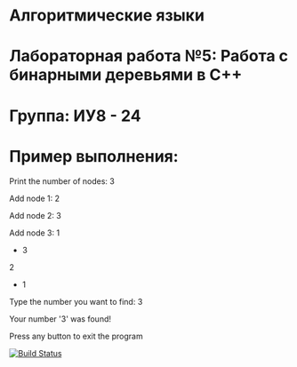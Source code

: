 # Алгоритмические языки
# Лабораторная работа №5: Работа с бинарными деревьями в C++
# Группа: ИУ8 - 24
# Пример выполнения:
Print the number of nodes: 3

Add node 1: 2

Add node 2: 3

Add node 3: 1

- 3

2
- 1

Type the number you want to find: 3

Your number '3' was found!

Press any button to exit the program

[![Build Status](https://travis-ci.org/sc929/2Lab-5.svg?branch=master)](https://travis-ci.org/sc929/2Lab-5)
